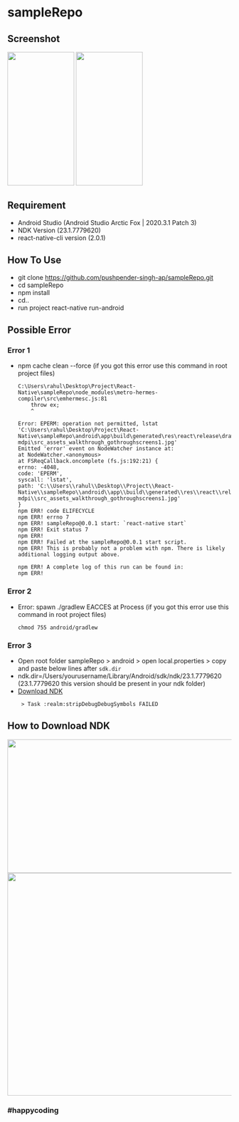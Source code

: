 # sampleRepo

## Screenshot

<a href="url"><img src="https://user-images.githubusercontent.com/73298854/142966320-c25c923d-8321-4095-aa36-917e6b15e802.png" height="300" width="150" ></a> <a href="url"><img src="https://user-images.githubusercontent.com/73298854/142966335-a4610e31-73e3-4a5e-b179-64ba4139abf7.png" height="300" width="150" ></a>

## Requirement
  - Android Studio (Android Studio Arctic Fox | 2020.3.1 Patch 3)
  - NDK Version (23.1.7779620)
  - react-native-cli version (2.0.1)

## How To Use
  - git clone https://github.com/pushpender-singh-ap/sampleRepo.git
  - cd sampleRepo
  - npm install
  - cd..
  - run project react-native run-android

  
## Possible Error
  
  ### Error 1
   - npm cache clean --force (if you got this error use this command in root project files)
      ```
      C:\Users\rahul\Desktop\Project\React-Native\sampleRepo\node_modules\metro-hermes-compiler\src\emhermesc.js:81
          throw ex;
          ^

      Error: EPERM: operation not permitted, lstat 'C:\Users\rahul\Desktop\Project\React-Native\sampleRepo\android\app\build\generated\res\react\release\drawable-       mdpi\src_assets_walkthrough_gothroughscreens1.jpg'
      Emitted 'error' event on NodeWatcher instance at:
      at NodeWatcher.<anonymous>
     at FSReqCallback.oncomplete (fs.js:192:21) {
     errno: -4048,
     code: 'EPERM',
     syscall: 'lstat',
     path: 'C:\\Users\\rahul\\Desktop\\Project\\React-Native\\sampleRepo\\android\\app\\build\\generated\\res\\react\\release\\drawable-                 mdpi\\src_assets_walkthrough_gothroughscreens1.jpg'
     }
     npm ERR! code ELIFECYCLE
     npm ERR! errno 7
     npm ERR! sampleRepo@0.0.1 start: `react-native start`
     npm ERR! Exit status 7
     npm ERR!
     npm ERR! Failed at the sampleRepo@0.0.1 start script.
     npm ERR! This is probably not a problem with npm. There is likely additional logging output above.

     npm ERR! A complete log of this run can be found in:
     npm ERR!
     ```
   
  ### Error 2
   - Error: spawn ./gradlew EACCES at Process (if you got this error use this command in root project files)
      ```
      chmod 755 android/gradlew
      ```
  
  ### Error 3
   - Open root folder sampleRepo > android > open local.properties > copy and paste below lines after `sdk.dir`
   - ndk.dir=/Users/yourusername/Library/Android/sdk/ndk/23.1.7779620 (23.1.7779620 this version should be present in your ndk folder)
   - [Download NDK](https://github.com/pushpender-singh-ap/sampleRepo#how-to-download-ndk)
     ```
      > Task :realm:stripDebugDebugSymbols FAILED
     ```
     
## How to Download NDK
  <a href="url"><img src="https://user-images.githubusercontent.com/73298854/130235971-e78d1c54-d2b9-4417-b592-4bd946cc8cc5.png" height="300" width="600" ></a>
  <a href="url"><img src="https://user-images.githubusercontent.com/73298854/140639926-55dc2126-1416-41c8-a0dd-ba1f4f2b72b2.png" height="500" width="700" ></a>
  
### #happycoding
